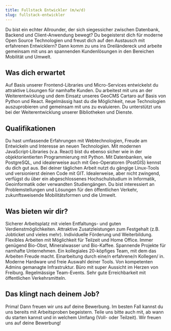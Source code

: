 ```yaml
---
title: Fullstack Entwickler (m/w/d)
slug: fullstack-entwickler
---
```


Du bist ein echter Allrounder, der sich siegessicher zwischen Datenbank, Backend und Client-Anwendung bewegt? Du begeisterst dich für moderne Open Source Technologien und freust dich auf den Austausch mit erfahrenen Entwicklern? Dann komm zu uns ins Dreiländereck und arbeite gemeinsam mit uns an spannenden Kundenlösungen in den Bereichen Mobilität und Umwelt.

## Was dich erwartet

Auf Basis unserer Frontend-Libraries und Micro-Services entwickelst du attraktive Lösungen für namhafte Kunden. Du arbeitest mit uns an der Weiterentwicklung und dem Einsatz unseres GeoCMS Cartaro auf Basis von Python und React. Regelmässig hast du die Möglichkeit, neue Technologien auszuprobieren und gemeinsam mit uns zu evaluieren. Du unterstützt uns bei der Weiterentwicklung unserer Bibliotheken und Dienste.

## Qualifikationen

Du hast umfassende Erfahrungen mit Webtechnologien, Freude am Entwickeln und Interesse an neuen Technologien. Mit modernen JavaScript-Libraries (v.a. React) bist du ebenso sicher wie in der objektorientierten Programmierung mit Python. Mit Datenbanken, wie PostgreSQL, und idealerweise auch mit Geo-Operatoren (PostGIS) kennst du dich gut aus. Bei deiner täglichen Arbeit nutzt du gängige Linux-Tools und versionierst deinen Code mit GIT. Idealerweise, aber nicht zwingend, verfügst du über ein abgeschlossenes Hochschulstudium in Informatik, Geoinformatik oder verwandten Studiengängen. Du bist interessiert an Problemstellungen und Lösungen für den öffentlichen Verkehr, zukunftsweisende Mobilitätsformen und die Umwelt.

## Was bieten wir dir?

Sicherer Arbeitsplatz mit vielen Entfaltungs- und guten Verdienstmöglichkeiten. Attraktive Zusatzleistungen zum Festgehalt (z.B. Jobticket und vieles mehr). Individuelle Förderung und Weiterbildung. Flexibles Arbeiten mit Möglichkeit für Teilzeit und Home Office. Immer genügend Bio-Obst, Mineralwasser und Bio-Kaffee. Spannende Projekte für namhafte Unternehmen. Ein kollegiales 20-köpfiges Team, mit dem das Arbeiten Freude macht. Einarbeitung durch eine/n erfahrene/n Kollegen/ in. Moderne Hardware und freie Auswahl deiner Tools. Von kompetenten Admins gemanagte Infrastruktur. Büro mit super Aussicht im Herzen von Freiburg. Regelmässige Team-Events. Sehr gute Erreichbarkeit mit öffentlichen Verkehrsmitteln.

## Das klingt nach deinem Job?

Prima! Dann freuen wir uns auf deine Bewerbung. Im besten Fall kannst du uns bereits mit Arbeitsproben begeistern. Teile uns bitte auch mit, ab wann du starten kannst und in welchem Umfang (Voll- oder Teilzeit). Wir freuen uns auf deine Bewerbung!

